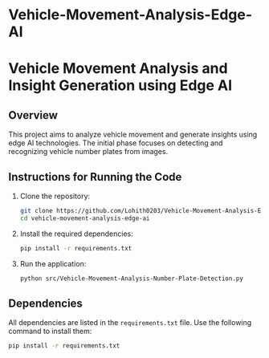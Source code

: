 # Vehicle-Movement-Analysis-Edge-AI
# Vehicle Movement Analysis and Insight Generation using Edge AI

## Overview
This project aims to analyze vehicle movement and generate insights using edge AI technologies. The initial phase focuses on detecting and recognizing vehicle number plates from images.

## Instructions for Running the Code
1. Clone the repository:
    ```bash
    git clone https://github.com/Lohith0203/Vehicle-Movement-Analysis-Edge-AI.git
    cd vehicle-movement-analysis-edge-ai
    ```

2. Install the required dependencies:
    ```bash
    pip install -r requirements.txt
    ```

3. Run the application:
    ```bash
    python src/Vehicle-Movement-Analysis-Number-Plate-Detection.py
    ```

## Dependencies
All dependencies are listed in the `requirements.txt` file. Use the following command to install them:
```bash
pip install -r requirements.txt
